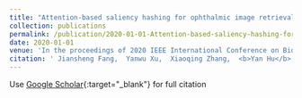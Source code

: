 ```yaml
---
title: "Attention-based saliency hashing for ophthalmic image retrieval"
collection: publications
permalink: /publication/2020-01-01-Attention-based-saliency-hashing-for-ophthalmic-image-retrieval
date: 2020-01-01
venue: 'In the proceedings of 2020 IEEE International Conference on Bioinformatics and Biomedicine (BIBM)'
citation: ' Jiansheng Fang,  Yanwu Xu,  Xiaoqing Zhang,  <b>Yan Hu</b>,  Jiang Liu, &quot;Attention-based saliency hashing for ophthalmic image retrieval.&quot; In the proceedings of 2020 IEEE International Conference on Bioinformatics and Biomedicine (BIBM), 2020.'
---
```

Use [Google Scholar](https://scholar.google.com/scholar?q=Attention+based+saliency+hashing+for+ophthalmic+image+retrieval){:target="_blank"} for full citation
